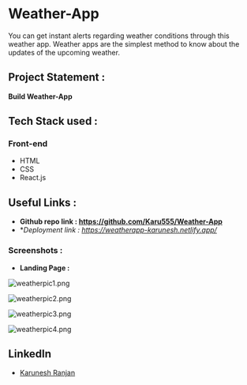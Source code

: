 # Weather-App
  
You can get instant alerts regarding weather conditions through this weather app. Weather apps are the simplest method to know about the updates of the upcoming weather.

## Project Statement : 
**Build Weather-App** 

## Tech Stack used : 
### Front-end
- HTML
- CSS
- React.js


## Useful Links :
- **Github repo link :  https://github.com/Karu555/Weather-App**
- **Deployment link :  https://weatherapp-karunesh.netlify.app/*

### Screenshots :

- **Landing Page :** 

![weatherpic1.png](file:///C:/Users/DELL/Pictures/Screenshots/weatherpic1.png)
 
![weatherpic2.png](file:///C:/Users/DELL/Pictures/Screenshots/weatherpic2.png)

![weatherpic3.png](file:///C:/Users/DELL/Pictures/Screenshots/weatherpic3.png)

![weatherpic4.png](file:///C:/Users/DELL/Pictures/Screenshots/weatherpic4.png)


## LinkedIn ##

- [Karunesh Ranjan](linkedin.com/in/karunesh-ranjan-6515211a0)



